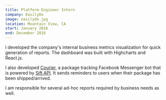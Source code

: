 ```yaml
---
title: Platform Engineer Intern
company: EasilyDo
image: easilydo.jpg
location: Mountain View, CA
start: January 2016
end: December 2016
---
```


I developed the company's internal business metrics visualization for quick
generation of reports. The dashboard was built with Highcharts and React.js.

I also developed [Courier](http://www.askcourier.com), a package tracking Facebook
Messenger bot that is powered by [Sift API](http://developer.easilydo.com). It sends
reminders to users when their package has been shipped/arrived.

I am responsible for several ad-hoc reports required by business needs as well.
